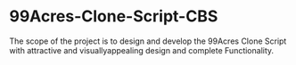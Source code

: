 # 99Acres-Clone-Script-CBS
The scope of the project is to design and develop the 99Acres Clone Script with attractive and  visuallyappealing design and complete Functionality.
